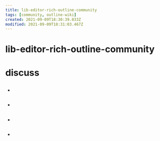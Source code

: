 ```yaml
---
title: lib-editor-rich-outline-community
tags: [community, outline-wiki]
created: 2021-09-09T18:30:39.033Z
modified: 2021-09-09T18:31:03.467Z
---
```


# lib-editor-rich-outline-community

# discuss

- ## 

- ## 

- ## 

- ## 
